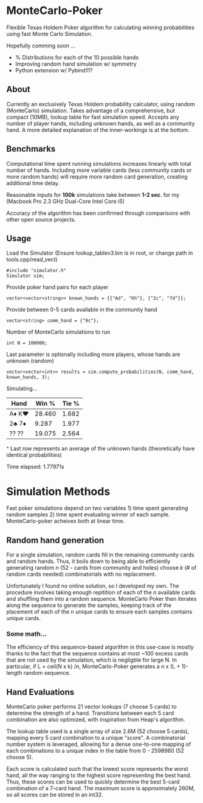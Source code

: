 # MonteCarlo-Poker
Flexible Texas Holdem Poker algorithm for calculating winning probabilities using fast Monte Carlo Simulation.

Hopefully comming soon ...

- % Distributions for each of the 10 possible hands
- Improving random hand simulation w/ symmetry
- Python extension w/ Pybind11?

## About
Currently an exclusively Texas Holdem probability calculator, using random (MonteCarlo) simulation. 
Takes advantage of a comprehensive, but compact (10MB), lookup table for fast simulation speed.
Accepts any number of player hands, including unknown hands, as well as a community hand. A more detailed
explanation of the inner-workings is at the bottom.

## Benchmarks
Computational time spent running simulations increases linearly with total number of hands. Including more variable cards (less community cards or more random hands) will require more random card generation, creating additional time delay.

Reasonable inputs for **100k** simulations take between **1-2 sec**. for my (Macbook Pro 2.3 GHz Dual-Core Intel Core i5)

Accuracy of the algorithm has been confirmed through comparisons with other open source projects.

## Usage

Load the Simulator (Ensure lookup_tablev3.bin is in root, or change path in tools.cpp/read_vect)

    #include "simulator.h"
    Simulator sim;

Provide poker hand pairs for each player 

    vector<vector<string>> known_hands = {{"Ad", "Kh"}, {"2c", "7d"}};

Provide between 0-5 cards available in the community hand

    vector<string> comm_hand = {"9c"};

Number of MonteCarlo simulations to run

    int N = 100000;

Last parameter is optionally including more players, whose hands are unknown (random)

    vector<vector<int>> results = sim.compute_probabilities(N, comm_hand, known_hands, 3);
    
Simulating...

|Hand  |  Win %|  Tie %|
|------|-------|-------|
|A♦ K♥ |28.460 |  1.682|
|2♣ 7♦ | 9.287 |  1.977|
|?? ?? |19.075 |  2.564|

^ Last row represents an average of the unknown hands (theoretically have identical probabilities)

Time elapsed: 1.77971s


# Simulation Methods
Fast poker simulations depend on two variables 1) time spent generating random samples 2) time spent evaluating winner of each sample.
MonteCarlo-poker acheives both at linear time.

## Random hand generation
For a single simulation, random cards fill in the remaining community cards and random hands. Thus, it boils down to being able to efficiently
generating random *n* (52 - cards from community and holes) choose *k* (# of random cards needed) combinatorials with no replacement. 

Unfortunately I found no online solution, so I developed my own. The procedure involves taking enough repitition of each of the *n* available cards
and shuffling them into a random sequence. MonteCarlo Poker then iterates along the sequence to generate the samples, keeping track of the placement 
of each of the n unique  cards to ensure each samples contains unique cards.

### Some math...
The efficiency of this sequence-based algorithm in this use-case is mostly thanks to the fact that the sequence contains at most ~100 excess cards that are not used by the simulation, which is negligble for large N. In particular, if L = ceil(N x k) /n, MonteCarlo-Poker generates a n x (L + 1)-length random sequence.

## Hand Evaluations
MonteCarlo poker performs 21 vector lookups (7 choose 5 cards) to determine the strength of a hand. Transitions between each 5 card combination
are also optimized, with inspiration from Heap's algorithm.

The lookup table used is a single array of size 2.6M (52 choose 5 cards), mapping every 5 card combination to a unique "score". A combinatorial 
number system is leveraged, allowing for a dense one-to-one mapping of each combinations to a unique index in the table from 0 - 2598960 (52 choose 5).

Each score is calculated such that the lowest score represents the worst hand, all the way ranging to the highest score representing the best hand. 
Thus, these scores can be used to quickly determine the best 5-card combination of a 7-card hand. The maximum score is approximately 260M, so all scores can be
stored in an int32.





